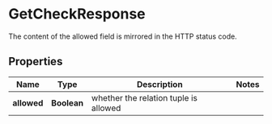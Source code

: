 

# GetCheckResponse

The content of the allowed field is mirrored in the HTTP status code.

## Properties

| Name | Type | Description | Notes |
|------------ | ------------- | ------------- | -------------|
|**allowed** | **Boolean** | whether the relation tuple is allowed |  |




